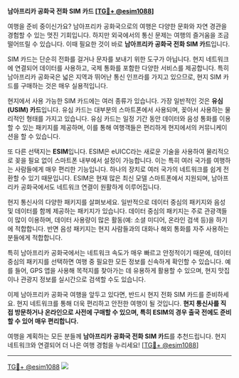 **남아프리카 공화국 전화 SIM 카드 [[TG💪+ @esim1088](https://t.me/s/esim1088)]**

여행을 준비 중이신가요? 남아프리카 공화국으로의 여행은 다양한 문화와 자연 경관을 경험할 수 있는 멋진 기회입니다. 하지만 외국에서의 통신 문제는 여행의 즐거움을 조금 떨어뜨릴 수 있습니다. 이때 필요한 것이 바로 **남아프리카 공화국 전화 SIM 카드**입니다.

SIM 카드는 단순히 전화를 걸거나 문자를 보내기 위한 도구가 아닙니다. 현지 네트워크에 연결되어 데이터를 사용하고, 국제 통화를 포함한 다양한 서비스를 제공합니다. 특히 남아프리카 공화국은 넓은 지역과 뛰어난 통신 인프라를 가지고 있으므로, 현지 SIM 카드를 구매하는 것은 매우 실용적입니다.

현지에서 사용 가능한 SIM 카드에는 여러 종류가 있습니다. 가장 일반적인 것은 **유심(USIM) 카드**입니다. 유심 카드는 대부분의 스마트폰에서 사용되며, 꽂아서 사용하는 물리적인 형태를 가지고 있습니다. 유심 카드는 일정 기간 동안 데이터와 음성 통화를 이용할 수 있는 패키지를 제공하며, 이를 통해 여행객들은 편리하게 현지에서의 커뮤니케이션을 할 수 있습니다.

또 다른 선택지는 **ESIM**입니다. ESIM은 eUICC라는 새로운 기술을 사용하여 물리적으로 꽂을 필요 없이 스마트폰 내부에서 설정이 가능합니다. 이는 특히 여러 국가를 여행하는 사람들에게 매우 편리한 기능입니다. 하나의 장치로 여러 국가의 네트워크를 쉽게 전환할 수 있기 때문입니다. ESIM은 현재 많은 최신 모델 스마트폰에서 지원되며, 남아프리카 공화국에서도 네트워크 연결이 원활하게 이루어집니다.

현지 통신사의 다양한 패키지를 살펴보세요. 일반적으로 데이터 중심의 패키지와 음성 및 데이터를 함께 제공하는 패키지가 있습니다. 데이터 중심의 패키지는 주로 관광객들이 많이 이용하며, 데이터 사용량이 많은 활동(예: 소셜 미디어, 온라인 검색 등)을 하기에 적합합니다. 반면 음성 패키지는 현지 사람들과의 대화나 해외 통화를 자주 사용하는 분들에게 적합합니다.

특히 남아프리카 공화국에서는 네트워크 속도가 매우 빠르고 안정적이기 때문에, 데이터 중심의 패키지를 선택하면 여행 중 필요한 모든 정보를 신속하게 확인할 수 있습니다. 예를 들어, GPS 앱을 사용해 목적지를 찾아가는 데 유용하게 활용할 수 있으며, 현지 맛집이나 관광지 정보를 실시간으로 검색할 수도 있습니다.

이제 남아프리카 공화국 여행을 앞두고 있다면, 반드시 현지 전화 SIM 카드를 준비하세요. 현지 네트워크를 통해 더욱 편리하고 안전한 여행이 될 것입니다. **현지 통신사를 직접 방문하거나 온라인으로 사전에 구매할 수 있으며, 특히 ESIM의 경우 출국 전에도 준비할 수 있어 매우 편리합니다.**

여행을 계획하는 모든 분들께 **남아프리카 공화국 전화 SIM 카드**를 추천드립니다. 현지 네트워크와 연결되어 더 나은 여행 경험을 누리세요! [[TG💪+ @esim1088](https://t.me/s/esim1088)]

---

[TG💪+ @esim1088](https://t.me/s/esim1088) ![](https://i.postimg.cc/Y0z9fWf4/image.png)